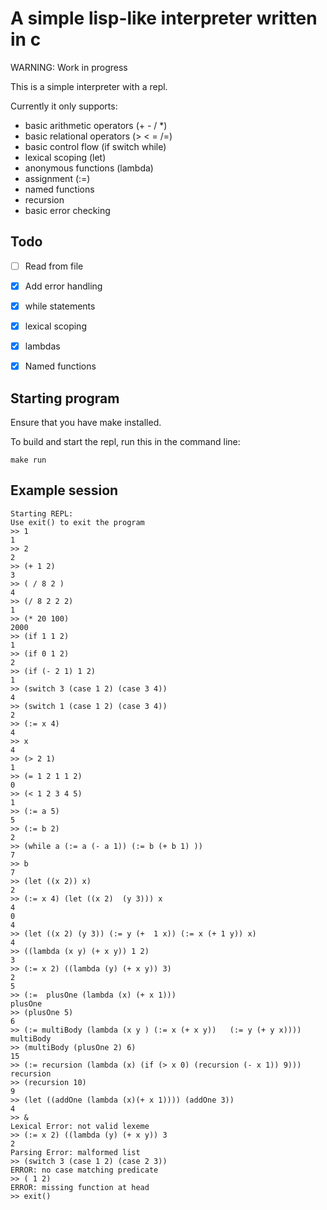 
# A simple lisp-like interpreter written in c

WARNING: Work in progress

This is a simple interpreter with a repl.

Currently it only supports:
- basic arithmetic operators (+ - / *)
- basic relational operators (> < = /=)
- basic control flow (if switch while)
- lexical scoping (let)
- anonymous functions (lambda)
- assignment (:=)
- named functions 
- recursion
- basic error checking


## Todo
- [ ] Read from file
- [x] Add error handling
- [x] while statements
- [x] lexical scoping
- [x] lambdas
- [x] Named functions




## Starting program
Ensure that you have make installed.

To build and start the repl, run this in the command line:

```
make run
```

## Example session
```
Starting REPL:
Use exit() to exit the program
>> 1
1
>> 2
2
>> (+ 1 2)
3
>> ( / 8 2 )
4
>> (/ 8 2 2 2)
1
>> (* 20 100)
2000
>> (if 1 1 2)
1
>> (if 0 1 2)
2
>> (if (- 2 1) 1 2)
1
>> (switch 3 (case 1 2) (case 3 4))
4
>> (switch 1 (case 1 2) (case 3 4))
2
>> (:= x 4)
4
>> x
4
>> (> 2 1)
1
>> (= 1 2 1 1 2)
0
>> (< 1 2 3 4 5)
1
>> (:= a 5)
5
>> (:= b 2)
2
>> (while a (:= a (- a 1)) (:= b (+ b 1) ))
7
>> b
7
>> (let ((x 2)) x)
2
>> (:= x 4) (let ((x 2)  (y 3))) x
4
0
4
>> (let ((x 2) (y 3)) (:= y (+  1 x)) (:= x (+ 1 y)) x)
4
>> ((lambda (x y) (+ x y)) 1 2)
3
>> (:= x 2) ((lambda (y) (+ x y)) 3)
2
5
>> (:=  plusOne (lambda (x) (+ x 1)))
plusOne
>> (plusOne 5)
6
>> (:= multiBody (lambda (x y ) (:= x (+ x y))   (:= y (+ y x))))
multiBody
>> (multiBody (plusOne 2) 6)
15
>> (:= recursion (lambda (x) (if (> x 0) (recursion (- x 1)) 9)))
recursion
>> (recursion 10)
9
>> (let ((addOne (lambda (x)(+ x 1)))) (addOne 3))
4
>> &
Lexical Error: not valid lexeme
>> (:= x 2) ((lambda (y) (+ x y)) 3
2
Parsing Error: malformed list
>> (switch 3 (case 1 2) (case 2 3))
ERROR: no case matching predicate
>> ( 1 2)
ERROR: missing function at head
>> exit()
```


